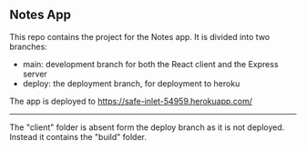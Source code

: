 ## Notes App

This repo contains the project for the Notes app. It is divided into two branches:

-   main: development branch for both the React client and the Express server
-   deploy: the deployment branch, for deployment to heroku

The app is deployed to https://safe-inlet-54959.herokuapp.com/

---

The "client" folder is absent form the deploy branch as it is not deployed. Instead it contains the "build" folder.
